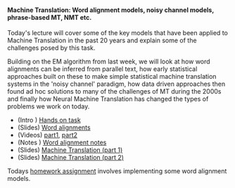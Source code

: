 #### Machine Translation: Word alignment models, noisy channel models, phrase-based MT, NMT etc.

Today's lecture will cover some of the key models that have been applied to Machine Translation in the past 20 years and explain some of the challenges posed by this task.

Building on the EM algorithm from last week, we will look at how word alignments can be inferred from parallel text, how early statistical approaches built on these to make simple statistical machine translation systems in the 'noisy channel' paradigm, how data driven approaches then found ad hoc solutions to many of the challenges of MT during the 2000s and finally how Neural Machine Translation has changed the types of problems we work on today.

* (Intro ) [Hands on task](https://github.com/yandexdataschool/nlp_course/blob/2019/week06_mt/centauri_arcturan.pdf) 
* (Slides) [Word alignments](https://github.com/yandexdataschool/nlp_course/blob/2019/week06_mt/word_alignment.pdf) 
* (Videos) [part1](https://yadi.sk/i/3tvn0eGg96VRZA), [part2](https://yadi.sk/i/qn19dYPx1AD92w)
* (Notes ) [Word alignment notes](https://github.com/yandexdataschool/nlp_course/blob/2019/week06_mt/word_alignment_notes.pdf) 
* (Slides) [Machine Translation (part 1)](https://github.com/yandexdataschool/nlp_course/blob/2019/week06_mt/mt_lecture_part1.pdf) 
* (Slides) [Machine Translation (part 2)](https://github.com/yandexdataschool/nlp_course/blob/2019/week06_mt/mt_lecture_part1.pdf) 


Todays [homework assignment](https://github.com/yandexdataschool/nlp_course/blob/2019/week06_mt/wa/word_alignment_homework.ipynb) 
 involves implementing some word alignment models. 
 


